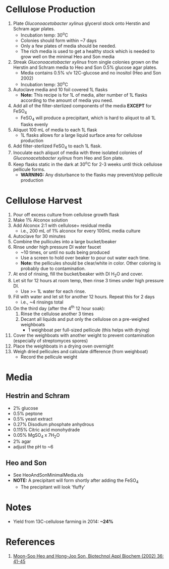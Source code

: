 # Cellulose Production

1. Plate *Gluconoacetobacter xylinus* glycerol stock onto Herstin and Schram agar plates. 
	* Incubation temp: 30<sup>o</sup>C 
	* Colonies should form within ~7 days
	* Only a few plates of media should be needed.
	* The rich media is used to get a healthy stock which is needed to grow well on the
  minimal Heo and Son media
1. Streak *Gluconoacetobacter xylinus* from single colonies grown on the Herstin 
and Schram media to Heo and Son 0.5% glucose agar plates. 
	* Media contains 0.5% v/v 12C-glucose and no inositol (Heo and Son 2002)
	* Incubation temp: 30<sup>o</sup>C 
1. Autoclave media and 10 foil covered 1L flasks 
    * __Note:__ This recipe is for 1L of media, alter number of 1L flasks according to 
    the amount of media you need.
1. Add all of the filter-sterlized components of the media __EXCEPT__ for FeSO<sub>4</sub>
    * FeSO<sub>4</sub> will produce a precipitant, which is hard to aliquot to all 1L 
    flasks evenly
1. Aliquot 100 mL of media to each 1L flask
	* 1L flasks allows for a large liquid surface area for cellulose production
1. Add filter-sterlized FeSO<sub>4</sub> to each 1L flask.
1. Inoculate each aliquot of media with three isolated colonies of *Gluconoacetobacter
xylinus* from Heo and Son plate. 
1. Keep flasks static in the dark at 30<sup>o</sup>C for 2-3 weeks until thick cellulose 
pellicule forms. 
	* __WARNING:__ Any disturbance to the flasks may prevent/stop pellicule production


# Cellulose Harvest

1. Pour off excess culture from cellulose growth flask
1. Make 1% Alconox solution
1. Add Alconox 2:1 with cellulose+ residual media 
	* i.e., 200 mL of 1% alconox for every 100mL media culture
1. Autoclave for 30 minutes
1. Combine the pullicules into a large bucket/beaker
1. Rinse under high pressure DI water faucet 
	* ~10 times, or until no suds being produced
	* Use a screen to hold over beaker to pour out water each time. 
	* __Note:__ the pellicules should be clear/white in color. 
	Other coloring is probably due to contamination.
1. At end of rinsing, fill the bucket/beaker with DI H<sub>2</sub>O and cover. 
1. Let sit for 12 hours at room temp, then rinse 3 times under high pressure DI.
	* Use >= 1L water for each rinse.
1. Fill with water and let sit for another 12 hours. Repeat this for 2 days 
	* i.e., ~4 rinsings total
1. On the third day (after the 4<sup>th</sup> 12 hour soak):
	1. Rinse the cellulose another 3 times
	1. Decant all liquids and put only the cellulose on a pre-weighed weighboats
		* 1 weighboat per full-sized pellicule (this helps with drying)
1. Cover the weighboats with another weight to prevent contamination
(especially of streptomyces spores)
1. Place the weighboats in a drying oven overnight
1. Weigh dried pellicules and calculate difference (from weighboat)
	* Record the pellicule weight

# Media

## Hestrin and Schram 

* 2% glucose
* 0.5% peptone
* 0.5% yeast extract
* 0.27% Disodium phosphate anhydrous
* 0.115% Citric acid monohydrade
* 0.05% MgSO<sub>4</sub> x 7H<sub>2</sub>O
* 2% agar
* adjust the pH to ~6


## Heo and Son

* See HeoAndSonMinimalMedia.xls
* __NOTE:__ A precipitant will form shortly after adding the FeSO<sub>4</sub> 
    * The precipitant will look 'fluffy'

# Notes

* Yield from 13C-cellulose farming in 2014: __~24%__

# References

1. [Moon-Soo Heo and Hong-Joo Son, Biotechnol Appl Biochem (2002) 36: 41-45](http://onlinelibrary.wiley.com/doi/10.1042/BA20020018/full)

